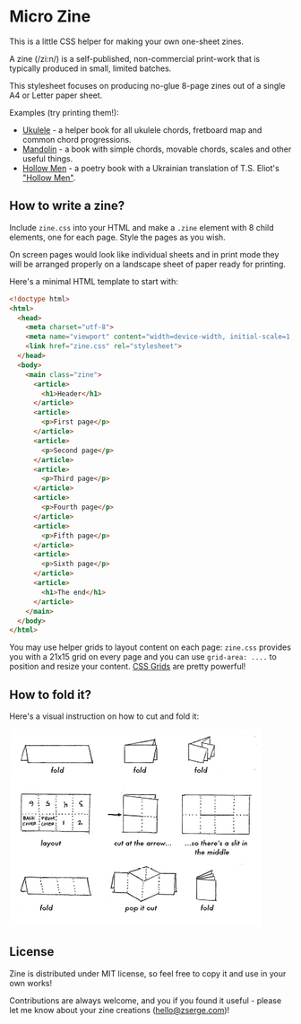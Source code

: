 # Micro Zine

This is a little CSS helper for making your own one-sheet zines. 

A zine (/zi:n/) is a self-published, non-commercial print-work that is typically produced in small, limited batches.

This stylesheet focuses on producing no-glue 8-page zines out of a single A4 or Letter paper sheet.

Examples (try printing them!):

* [Ukulele](https://zserge.com/zine/ukulele/) - a helper book for all ukulele chords, fretboard map and common chord progressions.
* [Mandolin](https://zserge.com/zine/mandolin) - a book with simple chords, movable chords, scales and other useful things.
* [Hollow Men](https://zserge.com/zine/hollow-men/) - a poetry book with a Ukrainian translation of T.S. Eliot's ["Hollow Men"](https://allpoetry.com/the-hollow-men).

## How to write a zine?

Include `zine.css` into your HTML and make a `.zine` element with 8 child elements, one for each page. Style the pages as you wish. 

On screen pages would look like individual sheets and in print mode they will be arranged properly on a landscape sheet of paper ready for printing.

Here's a minimal HTML template to start with:

```html
<!doctype html>
<html>
  <head>
    <meta charset="utf-8">
    <meta name="viewport" content="width=device-width, initial-scale=1.0">
    <link href="zine.css" rel="stylesheet">
  </head>
  <body>
    <main class="zine">
      <article>
        <h1>Header</h1>
      </article>
      <article>
        <p>First page</p>
      </article>
      <article>
        <p>Second page</p>
      </article>
      <article>
        <p>Third page</p>
      </article>
      <article>
        <p>Fourth page</p>
      </article>
      <article>
        <p>Fifth page</p>
      </article>
      <article>
        <p>Sixth page</p>
      </article>
      <article>
        <h1>The end</h1>
      </article>
    </main>
  </body>
</html>

```

You may use helper grids to layout content on each page: `zine.css` provides you with a 21x15 grid on every page and you can use `grid-area: ....` to position and resize your content. [CSS Grids](https://css-tricks.com/snippets/css/complete-guide-grid/) are pretty powerful!

## How to fold it?

Here's a visual instruction on how to cut and fold it:

![zine-howto](/zine-howto.png)

## License

Zine is distributed under MIT license, so feel free to copy it and use in your own works!

Contributions are always welcome, and you if you found it useful - please let me know about your zine creations (<hello@zserge.com>)!
